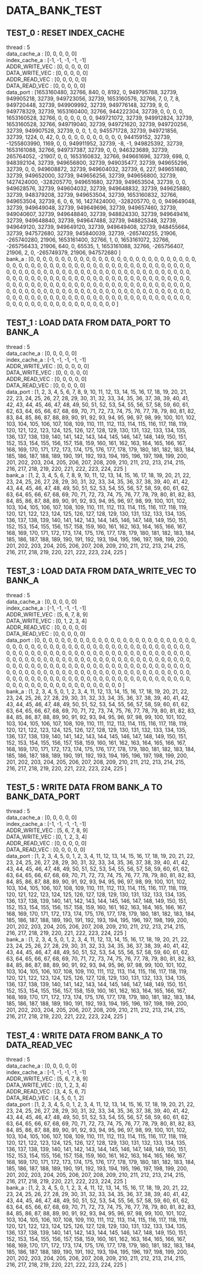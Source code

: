 # DATA_BANK_TEST

## TEST_0 : RESET INDEX_CACHE

thread : 5  
data_cache_a : [0, 0, 0, 0, 0]  
index_cache_a : [-1, -1, -1, -1, -1]  
ADDR_WRITE_VEC : [0, 0, 0, 0, 0]  
DATA_WRITE_VEC : [0, 0, 0, 0, 0]  
ADDR_READ_VEC : [0, 0, 0, 0, 0]  
DATA_READ_VEC : [0, 0, 0, 0, 0]  
data_port : [1653160480, 32766, 840, 0, 8192, 0, 949795788, 32739, 949905218, 32739, 949723056, 32739, 1653160576, 32766, 7,
0, 7, 8, 949720448, 32739, 949909992, 32739, 949776148, 32739, 9, 0, 949778329, 32739, 1653160400, 32766,
944222304, 32739, 0, 0, 0, 0, 1653160528, 32766, 0, 0, 0, 0, 0, 0, 949721072,
32739, 949912824, 32739, 1653160528, 32766, 949719040, 32739, 949721620, 32739, 949720256, 32739, 949907528, 32739, 0, 0,
1, 0, 945571728, 32739, 949721856, 32739, 1224, 0, 42, 0, 0, 0, 0, 0, 0,
0, 0, 0, 0, 0, 944159152, 32739, -1255803990, 1169, 0, 0, 949911952, 32739, -8, -1,
949825392, 32739, 1653161088, 32766, 949737387, 32739, 0, 0, 946323689, 32739, 265764052, -21907, 0, 0, 1653160832,
32766, 949661696, 32739, 698, 0, 948392104, 32739, 949656800, 32739, 949035477, 32739, 949655296, 32739, 0, 0,
949608872, 32739, 949604032, 32739, 6, 227, 949651680, 32739, 949652000, 32739, 949656256, 32739, 949656800, 32739, 1427424000,
-328205770, 949651680, 32739, 949653504, 32739, 0, 0, 949628576, 32739, 949604032, 32739, 949648832, 32739, 949625880, 32739,
948379208, 32739, 949653504, 32739, 1653160832, 32766, 949653504, 32739, 6, 0, 6, 16, 1427424000, -328205770, 0,
0, 949649048, 32739, 949649048, 32739, 949649696, 32739, 949657460, 32739, 949040607, 32739, 949648840, 32739, 948824330, 32739,
949649416, 32739, 949648840, 32739, 949647488, 32739, 948825348, 32739, 949649120, 32739, 949649120, 32739, 949649408, 32739, 948455664,
32739, 947572680, 32739, 945840039, 32739, -265740255, 21906, -265740280, 21906, 1653161400, 32766, 1, 0, 1653161072, 32766,
-265756433, 21906, 640, 0, 65535, 1, 1653161088, 32766, -265756407, 21906, 2, 0, -265749379, 21906, 947572680 ]  
bank_a : [0, 0, 0, 0, 0, 0, 0, 0, 0, 0, 0, 0, 0, 0, 0,
0, 0, 0, 0, 0, 0, 0, 0, 0, 0, 0, 0, 0, 0, 0,
0, 0, 0, 0, 0, 0, 0, 0, 0, 0, 0, 0, 0, 0, 0,
0, 0, 0, 0, 0, 0, 0, 0, 0, 0, 0, 0, 0, 0, 0,
0, 0, 0, 0, 0, 0, 0, 0, 0, 0, 0, 0, 0, 0, 0,
0, 0, 0, 0, 0, 0, 0, 0, 0, 0, 0, 0, 0, 0, 0,
0, 0, 0, 0, 0, 0, 0, 0, 0, 0, 0, 0, 0, 0, 0,
0, 0, 0, 0, 0, 0, 0, 0, 0, 0, 0, 0, 0, 0, 0,
0, 0, 0, 0, 0, 0, 0, 0, 0, 0, 0, 0, 0, 0, 0,
0, 0, 0, 0, 0, 0, 0, 0, 0, 0, 0, 0, 0, 0, 0,
0, 0, 0, 0, 0, 0, 0, 0, 0, 0, 0, 0, 0, 0, 0,
0, 0, 0, 0, 0, 0, 0, 0, 0, 0, 0, 0, 0, 0, 0,
0, 0, 0, 0, 0, 0, 0, 0, 0, 0, 0, 0, 0, 0, 0,
0, 0, 0, 0, 0, 0, 0, 0, 0, 0, 0, 0, 0, 0, 0,
0, 0, 0, 0, 0, 0, 0, 0, 0, 0, 0, 0, 0, 0, 0 ]  

## TEST_1 : LOAD DATA FROM DATA_PORT TO BANK_A

thread : 5  
data_cache_a : [0, 0, 0, 0, 0]  
index_cache_a : [-1, -1, -1, -1, -1]  
ADDR_WRITE_VEC : [0, 0, 0, 0, 0]  
DATA_WRITE_VEC : [0, 0, 0, 0, 0]  
ADDR_READ_VEC : [0, 0, 0, 0, 0]  
DATA_READ_VEC : [0, 0, 0, 0, 0]  
data_port : [1, 2, 3, 4, 5, 6, 7, 8, 9, 10, 11, 12, 13, 14, 15,
16, 17, 18, 19, 20, 21, 22, 23, 24, 25, 26, 27, 28, 29, 30,
31, 32, 33, 34, 35, 36, 37, 38, 39, 40, 41, 42, 43, 44, 45,
46, 47, 48, 49, 50, 51, 52, 53, 54, 55, 56, 57, 58, 59, 60,
61, 62, 63, 64, 65, 66, 67, 68, 69, 70, 71, 72, 73, 74, 75,
76, 77, 78, 79, 80, 81, 82, 83, 84, 85, 86, 87, 88, 89, 90,
91, 92, 93, 94, 95, 96, 97, 98, 99, 100, 101, 102, 103, 104, 105,
106, 107, 108, 109, 110, 111, 112, 113, 114, 115, 116, 117, 118, 119, 120,
121, 122, 123, 124, 125, 126, 127, 128, 129, 130, 131, 132, 133, 134, 135,
136, 137, 138, 139, 140, 141, 142, 143, 144, 145, 146, 147, 148, 149, 150,
151, 152, 153, 154, 155, 156, 157, 158, 159, 160, 161, 162, 163, 164, 165,
166, 167, 168, 169, 170, 171, 172, 173, 174, 175, 176, 177, 178, 179, 180,
181, 182, 183, 184, 185, 186, 187, 188, 189, 190, 191, 192, 193, 194, 195,
196, 197, 198, 199, 200, 201, 202, 203, 204, 205, 206, 207, 208, 209, 210,
211, 212, 213, 214, 215, 216, 217, 218, 219, 220, 221, 222, 223, 224, 225 ]  
bank_a : [1, 2, 3, 4, 5, 6, 7, 8, 9, 10, 11, 12, 13, 14, 15,
16, 17, 18, 19, 20, 21, 22, 23, 24, 25, 26, 27, 28, 29, 30,
31, 32, 33, 34, 35, 36, 37, 38, 39, 40, 41, 42, 43, 44, 45,
46, 47, 48, 49, 50, 51, 52, 53, 54, 55, 56, 57, 58, 59, 60,
61, 62, 63, 64, 65, 66, 67, 68, 69, 70, 71, 72, 73, 74, 75,
76, 77, 78, 79, 80, 81, 82, 83, 84, 85, 86, 87, 88, 89, 90,
91, 92, 93, 94, 95, 96, 97, 98, 99, 100, 101, 102, 103, 104, 105,
106, 107, 108, 109, 110, 111, 112, 113, 114, 115, 116, 117, 118, 119, 120,
121, 122, 123, 124, 125, 126, 127, 128, 129, 130, 131, 132, 133, 134, 135,
136, 137, 138, 139, 140, 141, 142, 143, 144, 145, 146, 147, 148, 149, 150,
151, 152, 153, 154, 155, 156, 157, 158, 159, 160, 161, 162, 163, 164, 165,
166, 167, 168, 169, 170, 171, 172, 173, 174, 175, 176, 177, 178, 179, 180,
181, 182, 183, 184, 185, 186, 187, 188, 189, 190, 191, 192, 193, 194, 195,
196, 197, 198, 199, 200, 201, 202, 203, 204, 205, 206, 207, 208, 209, 210,
211, 212, 213, 214, 215, 216, 217, 218, 219, 220, 221, 222, 223, 224, 225 ]  

## TEST_3 : LOAD DATA FROM DATA_WRITE_VEC TO BANK_A

thread : 5  
data_cache_a : [0, 0, 0, 0, 0]  
index_cache_a : [-1, -1, -1, -1, -1]  
ADDR_WRITE_VEC : [5, 6, 7, 8, 9]  
DATA_WRITE_VEC : [0, 1, 2, 3, 4]  
ADDR_READ_VEC : [0, 0, 0, 0, 0]  
DATA_READ_VEC : [0, 0, 0, 0, 0]  
data_port : [0, 0, 0, 0, 0, 0, 0, 0, 0, 0, 0, 0, 0, 0, 0,
0, 0, 0, 0, 0, 0, 0, 0, 0, 0, 0, 0, 0, 0, 0,
0, 0, 0, 0, 0, 0, 0, 0, 0, 0, 0, 0, 0, 0, 0,
0, 0, 0, 0, 0, 0, 0, 0, 0, 0, 0, 0, 0, 0, 0,
0, 0, 0, 0, 0, 0, 0, 0, 0, 0, 0, 0, 0, 0, 0,
0, 0, 0, 0, 0, 0, 0, 0, 0, 0, 0, 0, 0, 0, 0,
0, 0, 0, 0, 0, 0, 0, 0, 0, 0, 0, 0, 0, 0, 0,
0, 0, 0, 0, 0, 0, 0, 0, 0, 0, 0, 0, 0, 0, 0,
0, 0, 0, 0, 0, 0, 0, 0, 0, 0, 0, 0, 0, 0, 0,
0, 0, 0, 0, 0, 0, 0, 0, 0, 0, 0, 0, 0, 0, 0,
0, 0, 0, 0, 0, 0, 0, 0, 0, 0, 0, 0, 0, 0, 0,
0, 0, 0, 0, 0, 0, 0, 0, 0, 0, 0, 0, 0, 0, 0,
0, 0, 0, 0, 0, 0, 0, 0, 0, 0, 0, 0, 0, 0, 0,
0, 0, 0, 0, 0, 0, 0, 0, 0, 0, 0, 0, 0, 0, 0,
0, 0, 0, 0, 0, 0, 0, 0, 0, 0, 0, 0, 0, 0, 0 ]  
bank_a : [1, 2, 3, 4, 5, 0, 1, 2, 3, 4, 11, 12, 13, 14, 15,
16, 17, 18, 19, 20, 21, 22, 23, 24, 25, 26, 27, 28, 29, 30,
31, 32, 33, 34, 35, 36, 37, 38, 39, 40, 41, 42, 43, 44, 45,
46, 47, 48, 49, 50, 51, 52, 53, 54, 55, 56, 57, 58, 59, 60,
61, 62, 63, 64, 65, 66, 67, 68, 69, 70, 71, 72, 73, 74, 75,
76, 77, 78, 79, 80, 81, 82, 83, 84, 85, 86, 87, 88, 89, 90,
91, 92, 93, 94, 95, 96, 97, 98, 99, 100, 101, 102, 103, 104, 105,
106, 107, 108, 109, 110, 111, 112, 113, 114, 115, 116, 117, 118, 119, 120,
121, 122, 123, 124, 125, 126, 127, 128, 129, 130, 131, 132, 133, 134, 135,
136, 137, 138, 139, 140, 141, 142, 143, 144, 145, 146, 147, 148, 149, 150,
151, 152, 153, 154, 155, 156, 157, 158, 159, 160, 161, 162, 163, 164, 165,
166, 167, 168, 169, 170, 171, 172, 173, 174, 175, 176, 177, 178, 179, 180,
181, 182, 183, 184, 185, 186, 187, 188, 189, 190, 191, 192, 193, 194, 195,
196, 197, 198, 199, 200, 201, 202, 203, 204, 205, 206, 207, 208, 209, 210,
211, 212, 213, 214, 215, 216, 217, 218, 219, 220, 221, 222, 223, 224, 225 ]  

## TEST_5 : WRITE DATA FROM BANK_A TO BANK_DATA_PORT

thread : 5  
data_cache_a : [0, 0, 0, 0, 0]  
index_cache_a : [-1, -1, -1, -1, -1]  
ADDR_WRITE_VEC : [5, 6, 7, 8, 9]  
DATA_WRITE_VEC : [0, 1, 2, 3, 4]  
ADDR_READ_VEC : [0, 0, 0, 0, 0]  
DATA_READ_VEC : [0, 0, 0, 0, 0]  
data_port : [1, 2, 3, 4, 5, 0, 1, 2, 3, 4, 11, 12, 13, 14, 15,
16, 17, 18, 19, 20, 21, 22, 23, 24, 25, 26, 27, 28, 29, 30,
31, 32, 33, 34, 35, 36, 37, 38, 39, 40, 41, 42, 43, 44, 45,
46, 47, 48, 49, 50, 51, 52, 53, 54, 55, 56, 57, 58, 59, 60,
61, 62, 63, 64, 65, 66, 67, 68, 69, 70, 71, 72, 73, 74, 75,
76, 77, 78, 79, 80, 81, 82, 83, 84, 85, 86, 87, 88, 89, 90,
91, 92, 93, 94, 95, 96, 97, 98, 99, 100, 101, 102, 103, 104, 105,
106, 107, 108, 109, 110, 111, 112, 113, 114, 115, 116, 117, 118, 119, 120,
121, 122, 123, 124, 125, 126, 127, 128, 129, 130, 131, 132, 133, 134, 135,
136, 137, 138, 139, 140, 141, 142, 143, 144, 145, 146, 147, 148, 149, 150,
151, 152, 153, 154, 155, 156, 157, 158, 159, 160, 161, 162, 163, 164, 165,
166, 167, 168, 169, 170, 171, 172, 173, 174, 175, 176, 177, 178, 179, 180,
181, 182, 183, 184, 185, 186, 187, 188, 189, 190, 191, 192, 193, 194, 195,
196, 197, 198, 199, 200, 201, 202, 203, 204, 205, 206, 207, 208, 209, 210,
211, 212, 213, 214, 215, 216, 217, 218, 219, 220, 221, 222, 223, 224, 225 ]  
bank_a : [1, 2, 3, 4, 5, 0, 1, 2, 3, 4, 11, 12, 13, 14, 15,
16, 17, 18, 19, 20, 21, 22, 23, 24, 25, 26, 27, 28, 29, 30,
31, 32, 33, 34, 35, 36, 37, 38, 39, 40, 41, 42, 43, 44, 45,
46, 47, 48, 49, 50, 51, 52, 53, 54, 55, 56, 57, 58, 59, 60,
61, 62, 63, 64, 65, 66, 67, 68, 69, 70, 71, 72, 73, 74, 75,
76, 77, 78, 79, 80, 81, 82, 83, 84, 85, 86, 87, 88, 89, 90,
91, 92, 93, 94, 95, 96, 97, 98, 99, 100, 101, 102, 103, 104, 105,
106, 107, 108, 109, 110, 111, 112, 113, 114, 115, 116, 117, 118, 119, 120,
121, 122, 123, 124, 125, 126, 127, 128, 129, 130, 131, 132, 133, 134, 135,
136, 137, 138, 139, 140, 141, 142, 143, 144, 145, 146, 147, 148, 149, 150,
151, 152, 153, 154, 155, 156, 157, 158, 159, 160, 161, 162, 163, 164, 165,
166, 167, 168, 169, 170, 171, 172, 173, 174, 175, 176, 177, 178, 179, 180,
181, 182, 183, 184, 185, 186, 187, 188, 189, 190, 191, 192, 193, 194, 195,
196, 197, 198, 199, 200, 201, 202, 203, 204, 205, 206, 207, 208, 209, 210,
211, 212, 213, 214, 215, 216, 217, 218, 219, 220, 221, 222, 223, 224, 225 ]  

## TEST_4 : WRITE DATA FROM BANK_A TO DATA_READ_VEC

thread : 5  
data_cache_a : [0, 0, 0, 0, 0]  
index_cache_a : [-1, -1, -1, -1, -1]  
ADDR_WRITE_VEC : [5, 6, 7, 8, 9]  
DATA_WRITE_VEC : [0, 1, 2, 3, 4]  
ADDR_READ_VEC : [3, 4, 5, 6, 7]  
DATA_READ_VEC : [4, 5, 0, 1, 2]  
data_port : [1, 2, 3, 4, 5, 0, 1, 2, 3, 4, 11, 12, 13, 14, 15,
16, 17, 18, 19, 20, 21, 22, 23, 24, 25, 26, 27, 28, 29, 30,
31, 32, 33, 34, 35, 36, 37, 38, 39, 40, 41, 42, 43, 44, 45,
46, 47, 48, 49, 50, 51, 52, 53, 54, 55, 56, 57, 58, 59, 60,
61, 62, 63, 64, 65, 66, 67, 68, 69, 70, 71, 72, 73, 74, 75,
76, 77, 78, 79, 80, 81, 82, 83, 84, 85, 86, 87, 88, 89, 90,
91, 92, 93, 94, 95, 96, 97, 98, 99, 100, 101, 102, 103, 104, 105,
106, 107, 108, 109, 110, 111, 112, 113, 114, 115, 116, 117, 118, 119, 120,
121, 122, 123, 124, 125, 126, 127, 128, 129, 130, 131, 132, 133, 134, 135,
136, 137, 138, 139, 140, 141, 142, 143, 144, 145, 146, 147, 148, 149, 150,
151, 152, 153, 154, 155, 156, 157, 158, 159, 160, 161, 162, 163, 164, 165,
166, 167, 168, 169, 170, 171, 172, 173, 174, 175, 176, 177, 178, 179, 180,
181, 182, 183, 184, 185, 186, 187, 188, 189, 190, 191, 192, 193, 194, 195,
196, 197, 198, 199, 200, 201, 202, 203, 204, 205, 206, 207, 208, 209, 210,
211, 212, 213, 214, 215, 216, 217, 218, 219, 220, 221, 222, 223, 224, 225 ]  
bank_a : [1, 2, 3, 4, 5, 0, 1, 2, 3, 4, 11, 12, 13, 14, 15,
16, 17, 18, 19, 20, 21, 22, 23, 24, 25, 26, 27, 28, 29, 30,
31, 32, 33, 34, 35, 36, 37, 38, 39, 40, 41, 42, 43, 44, 45,
46, 47, 48, 49, 50, 51, 52, 53, 54, 55, 56, 57, 58, 59, 60,
61, 62, 63, 64, 65, 66, 67, 68, 69, 70, 71, 72, 73, 74, 75,
76, 77, 78, 79, 80, 81, 82, 83, 84, 85, 86, 87, 88, 89, 90,
91, 92, 93, 94, 95, 96, 97, 98, 99, 100, 101, 102, 103, 104, 105,
106, 107, 108, 109, 110, 111, 112, 113, 114, 115, 116, 117, 118, 119, 120,
121, 122, 123, 124, 125, 126, 127, 128, 129, 130, 131, 132, 133, 134, 135,
136, 137, 138, 139, 140, 141, 142, 143, 144, 145, 146, 147, 148, 149, 150,
151, 152, 153, 154, 155, 156, 157, 158, 159, 160, 161, 162, 163, 164, 165,
166, 167, 168, 169, 170, 171, 172, 173, 174, 175, 176, 177, 178, 179, 180,
181, 182, 183, 184, 185, 186, 187, 188, 189, 190, 191, 192, 193, 194, 195,
196, 197, 198, 199, 200, 201, 202, 203, 204, 205, 206, 207, 208, 209, 210,
211, 212, 213, 214, 215, 216, 217, 218, 219, 220, 221, 222, 223, 224, 225 ]  

